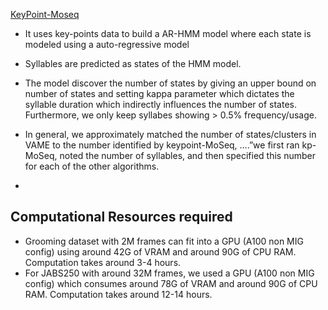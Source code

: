 
[KeyPoint-Moseq](https://keypoint-moseq.readthedocs.io/en/latest/index.html)

- It uses key-points data to build a AR-HMM model where each state is modeled using a auto-regressive model 

- Syllables are predicted as states of the HMM model. 

- The model discover the number of states by giving an upper bound on number of states and setting kappa parameter which dictates the syllable duration which indirectly influences the number of states. Furthermore, we only keep syllabes showing > 0.5% frequency/usage. 

- In general, we approximately matched the number of states/clusters in VAME to the number identified by keypoint-MoSeq, ….”we first ran kp-MoSeq, noted the number of syllables, and then specified this number for each of the other algorithms.
- 

## Computational Resources required

- Grooming dataset with 2M frames can fit into a GPU (A100 non MIG config) using around 42G of VRAM and around 90G of CPU RAM. Computation takes around 3-4 hours.
- For JABS250 with around 32M frames, we used a GPU (A100 non MIG config) which consumes around 78G of VRAM and around 90G of CPU RAM. Computation takes around 12-14 hours.